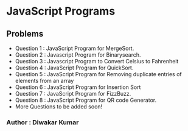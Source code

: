 # JavaScript Programs

## Problems

- Question 1 : JavaScript Program for MergeSort.
- Question 2 : Javascript Program for Binarysearch.
- Question 3 : Javascript Program to Convert Celsius to Fahrenheit
- Question 4 : JavaScript Program for QuickSort.
- Question 5 : JavaScript Program for Removing duplicate entries of elements from an array
- Question 6 : JavaScript Program for Insertion Sort
- Question 7 : JavaScript Program for FizzBuzz.
- Question 8 : JavaScript Program for QR code Generator.
- More Questions to be added soon!

### Author : Diwakar Kumar



  
